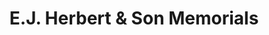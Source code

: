 ---
title: "E.J. Herbert & Son Memorials"
url: /newport/e-j-herbert-and-son-memorials/
shop: funeral directors
---